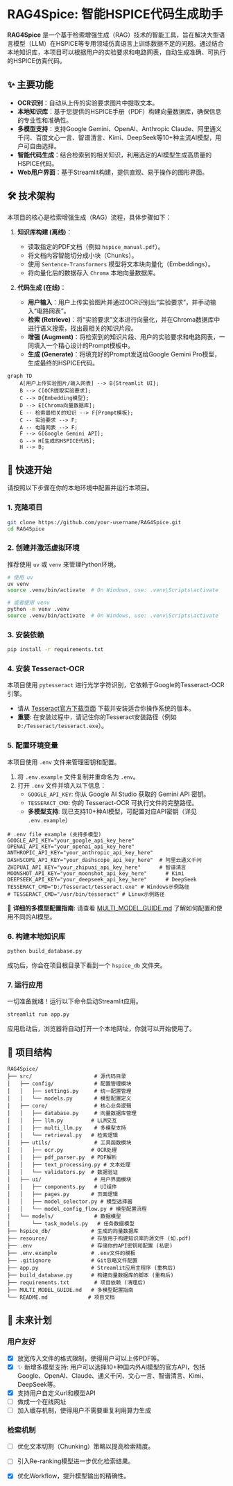 
# RAG4Spice: 智能HSPICE代码生成助手
**RAG4Spice** 是一个基于检索增强生成（RAG）技术的智能工具，旨在解决大型语言模型（LLM）在HSPICE等专用领域仿真语言上训练数据不足的问题。通过结合本地知识库，本项目可以根据用户的实验要求和电路网表，自动生成准确、可执行的HSPICE仿真代码。

## ✨ 主要功能

*   **OCR识别**：自动从上传的实验要求图片中提取文本。
*   **本地知识库**：基于您提供的HSPICE手册（PDF）构建向量数据库，确保信息的专业性和准确性。
*   **多模型支持**：支持Google Gemini、OpenAI、Anthropic Claude、阿里通义千问、百度文心一言、智谱清言、Kimi、DeepSeek等10+种主流AI模型，用户可自由选择。
*   **智能代码生成**：结合检索到的相关知识，利用选定的AI模型生成高质量的HSPICE代码。
*   **Web用户界面**：基于Streamlit构建，提供直观、易于操作的图形界面。

## 🛠️ 技术架构

本项目的核心是检索增强生成（RAG）流程，具体步骤如下：

1.  **知识库构建 (离线)**：
    *   读取指定的PDF文档（例如 `hspice_manual.pdf`）。
    *   将文档内容智能切分成小块（Chunks）。
    *   使用 `Sentence-Transformers` 模型将文本块向量化（Embeddings）。
    *   将向量化后的数据存入 `Chroma` 本地向量数据库。

2.  **代码生成 (在线)**：
    *   **用户输入**：用户上传实验图片并通过OCR识别出“实验要求”，并手动输入“电路网表”。
    *   **检索 (Retrieve)**：将“实验要求”文本进行向量化，并在Chroma数据库中进行语义搜索，找出最相关的知识片段。
    *   **增强 (Augment)**：将检索到的知识片段、用户的实验要求和电路网表，一同填入一个精心设计的Prompt模板中。
    *   **生成 (Generate)**：将填充好的Prompt发送给Google Gemini Pro模型，生成最终的HSPICE代码。

```mermaid
graph TD
    A[用户上传实验图片/输入网表] --> B{Streamlit UI};
    B --> C[OCR提取实验要求];
    C --> D{Embedding模型};
    D --> E[Chroma向量数据库];
    E -- 检索最相关的知识 --> F{Prompt模板};
    C -- 实验要求 --> F;
    A -- 电路网表 --> F;
    F --> G[Google Gemini API];
    G --> H[生成的HSPICE代码];
    H --> B;
```

## 🚀 快速开始

请按照以下步骤在你的本地环境中配置并运行本项目。

### 1. 克隆项目
```bash
git clone https://github.com/your-username/RAG4Spice.git
cd RAG4Spice
```

### 2. 创建并激活虚拟环境
推荐使用 `uv` 或 `venv` 来管理Python环境。
```bash
# 使用 uv
uv venv
source .venv/bin/activate  # On Windows, use: .venv\Scripts\activate

# 或者使用 venv
python -m venv .venv
source .venv/bin/activate  # On Windows, use: .venv\Scripts\activate
```

### 3. 安装依赖
```bash
pip install -r requirements.txt
```

### 4. 安装 Tesseract-OCR
本项目使用 `pytesseract` 进行光学字符识别，它依赖于Google的Tesseract-OCR引擎。
*   请从 [Tesseract官方下载页面](https://github.com/UB-Mannheim/tesseract/wiki) 下载并安装适合你操作系统的版本。
*   **重要**: 在安装过程中，请记住你的Tesseract安装路径（例如 `D:/Tesseract/tesseract.exe`）。

### 5. 配置环境变量
本项目使用 `.env` 文件来管理密钥和配置。
1.  将 `.env.example` 文件复制并重命名为 `.env`。
2.  打开 `.env` 文件并填入以下信息：
    *   `GOOGLE_API_KEY`: 你从 Google AI Studio 获取的 Gemini API 密钥。
    *   `TESSERACT_CMD`: 你的 Tesseract-OCR 可执行文件的完整路径。
    *   **多模型支持**: 现已支持10+种AI模型，可配置对应API密钥（详见 `.env.example`）

```dotenv
# .env file example (支持多模型)
GOOGLE_API_KEY="your_google_api_key_here"
OPENAI_API_KEY="your_openai_api_key_here"
ANTHROPIC_API_KEY="your_anthropic_api_key_here"
DASHSCOPE_API_KEY="your_dashscope_api_key_here"  # 阿里云通义千问
ZHIPUAI_API_KEY="your_zhipuai_api_key_here"      # 智谱清言
MOONSHOT_API_KEY="your_moonshot_api_key_here"      # Kimi
DEEPSEEK_API_KEY="your_deepseek_api_key_here"      # DeepSeek
TESSERACT_CMD="D:/Tesseract/tesseract.exe" # Windows示例路径
# TESSERACT_CMD="/usr/bin/tesseract" # Linux示例路径
```

📖 **详细的多模型配置指南**: 请查看 [MULTI_MODEL_GUIDE.md](./MULTI_MODEL_GUIDE.md) 了解如何配置和使用不同的AI模型。

### 6. 构建本地知识库
```bash
python build_database.py
```
成功后，你会在项目根目录下看到一个 `hspice_db` 文件夹。

### 7. 运行应用
一切准备就绪！运行以下命令启动Streamlit应用。
```bash
streamlit run app.py
```
应用启动后，浏览器将自动打开一个本地网址，你就可以开始使用了。

## 📁 项目结构

```
RAG4Spice/
├── src/                    # 源代码目录
│   ├── config/             # 配置管理模块
│   │   ├── settings.py     # 统一配置管理
│   │   └── models.py       # 模型配置定义
│   ├── core/               # 核心业务逻辑
│   │   ├── database.py     # 向量数据库管理
│   │   ├── llm.py         # LLM交互
│   │   ├── multi_llm.py    # 多模型支持
│   │   └── retrieval.py   # 检索逻辑
│   ├── utils/              # 工具函数模块
│   │   ├── ocr.py         # OCR处理
│   │   ├── pdf_parser.py  # PDF解析
│   │   ├── text_processing.py # 文本处理
│   │   └── validators.py  # 数据验证
│   ├── ui/                 # 用户界面模块
│   │   ├── components.py   # UI组件
│   │   ├── pages.py       # 页面逻辑
│   │   ├── model_selector.py # 模型选择器
│   │   └── model_config_flow.py # 模型配置流程
│   └── models/             # 数据模型
│       └── task_models.py   # 任务数据模型
├── hspice_db/             # 生成的向量数据库
├── resource/              # 存放用于构建知识库的源文件 (如.pdf)
├── .env                   # 存储你的API密钥和配置 (私密)
├── .env.example           # .env文件的模板
├── .gitignore             # Git忽略文件配置
├── app.py                 # Streamlit应用主程序 (重构后)
├── build_database.py      # 构建向量数据库的脚本 (重构后)
├── requirements.txt        # 项目依赖 (清理后)
├── MULTI_MODEL_GUIDE.md   # 多模型配置指南
└── README.md             # 项目文档
```


## 🔮 未来计划
### 用户友好
*   [x] 放宽传入文件的格式限制，使得用户可以上传PDF等。
*   [x] ✨ 新增多模型支持: 用户可以选择10+种国内外AI模型的官方API，包括Google、OpenAI、Claude、通义千问、文心一言、智谱清言、Kimi、DeepSeek等。
*   [x] 支持用户自定义url和模型API
*   [ ] 做成一个在线网址
*   [ ] 加入缓存机制，使得用户不需要重复利用算力生成
### 检索机制
*   [ ] 优化文本切割（Chunking）策略以提高检索精度。
*   [ ] 引入Re-ranking模型进一步优化检索结果。
*   [x] 优化Workflow，提升模型输出的精确性。



